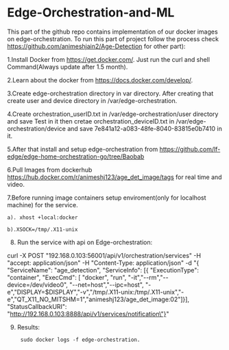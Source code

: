 # Edge-Orchestration-and-ML
This part of the github repo contains implementation of our docker images on edge-orchestration. To run this part of project follow the process check https://github.com/animeshjain2/Age-Detection for other part):

1.Install Docker from https://get.docker.com/. Just run the curl and shell Command(Always update after 1.5 month).

2.Learn about the docker from https://docs.docker.com/develop/.

3.Create edge-orchestration directory in var directory. After creating that create user and device directory in /var/edge-orchestration.

4.Create orchestration_userID.txt in /var/edge-orchestration/user directory and save Test in it then cretae orchestration_deviceID.txt in /var/edge-orchestration/device and save 7e841a12-a083-48fe-8040-83815e0b7410 in it.

5.After that install and setup edge-orchestration from https://github.com/lf-edge/edge-home-orchestration-go/tree/Baobab

6.Pull Images from dockerhub https://hub.docker.com/r/animeshj123/age_det_image/tags for real time and video.

7.Before running image containers setup enviroment(only for localhost machine) for the service.

    a). xhost +local:docker
	
    b).XSOCK=/tmp/.X11-unix
	
8. Run the service with api on Edge-orchestration:

curl -X POST "192.168.0.103:56001/api/v1/orchestration/services" -H "accept: application/json" -H "Content-Type: application/json" -d "{ \"ServiceName\": \"age_detection\", \"ServiceInfo\": [{ \"ExecutionType\": \"container\", \"ExecCmd\": [ \"docker\", \"run\", \"-it\",\"--rm\",\"--device=/dev/video0\", \"--net=host\",\"--ipc=host\", \"-e\",\"DISPLAY=$DISPLAY\",\"-v\",\"/tmp/.X11-unix:/tmp/.X11-unix\",\"-e\",\"QT_X11_NO_MITSHM=1\",\"animeshj123/age_det_image:02\"]}], \"StatusCallbackURI\": \"http://192.168.0.103:8888/api/v1/services/notification\"}"

	 
9. Results:

        sudo docker logs -f edge-orchestration.  
    
